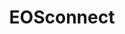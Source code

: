 ---
layout: post
title: "EOSconnect"
description: "Verify your EOS identity with EOSconnect without giving your sensitive data to others. Simply authorize third parties to use the data you want to share and revoke their access at any time. This is a fork of eosconnect-web with SQLite support, a static page and more new features."
thumb_image: "documentation/sample-image.jpg"
tags: [eos, nodejs]
github_url: "eosconnect-web"
---